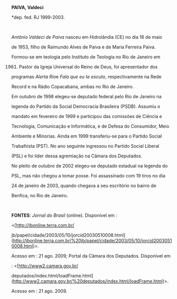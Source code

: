 **PAIVA, Valdeci**



\*dep. fed. RJ 1999-2003.



 



*Antônio Valdeci de Paiva* nasceu em Hidrolândia (CE) no dia 16 de maio

de 1953, filho de Raimundo Alves de Paiva e de Maria Ferreira Paiva.



Formou-se em teologia pelo Instituto de Teologia no Rio de Janeiro em

1981. Pastor da Igreja Universal do Reino de Deus, foi apresentador dos

programas *Alerta Rio*e *Fala que eu te escuto*, respectivamente na Rede

Record e na Rádio Copacabana, ambas no Rio de Janeiro.



Em outubro de 1998 elegeu-se deputado federal pelo Rio de Janeiro na

legenda do Partido da Social Democracia Brasileira (PSDB). Assumiu o

mandato em fevereiro de 1999 e participou das comissões de Ciência e

Tecnologia, Comunicação e Informática, e de Defesa do Consumidor, Meio

Ambiente e Minorias. Ainda em 1999 transferiu-se para o Partido Social

Trabalhista (PST). No ano seguinte ingressou no Partido Social Liberal

(PSL) e foi líder dessa agremiação na Câmara dos Deputados.



No pleito de outubro de 2002 elegeu-se deputado estadual na legenda do

PSL, mas não chegou a tomar posse. Foi assassinado com 19 tiros no dia

24 de janeiro de 2003, quando chegava a seu escritório no bairro de

Benfica, no Rio de Janeiro.



 



**FONTES**: *Jornal do Brasil* (online). Disponível em :

\<[http://jbonline.terra.com.br/

jb/papel/cidade/2003/05/10/jorcid20030510008.html](http://jbonline.terra.com.br/%20jb/papel/cidade/2003/05/10/jorcid20030510008.html)\>.

Acesso em : 21 ago. 2009; Portal da Câmara dos Deputados. Disponível em

: \<[http://www2.camara.gov.br/

deputados/index.html/loadFrame.html](http://www2.camara.gov.br/%20deputados/index.html/loadFrame.html)\>.

Acesso em : 21 ago. 2009.



 

